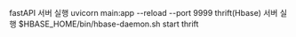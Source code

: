 fastAPI 서버 실행
uvicorn main:app --reload --port 9999
thrift(Hbase) 서버 실행
$HBASE_HOME/bin/hbase-daemon.sh start thrift